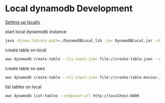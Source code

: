 # Local dynamodb Development

[Setting up locally](https://docs.aws.amazon.com/amazondynamodb/latest/developerguide/DynamoDBLocal.DownloadingAndRunning.html)

start local dynamodb instance

```bash
java -Djava.library.path=./DynamoDBLocal_lib -jar DynamoDBLocal.jar -sharedDb
```


create table on local

```bash
aws dynamodb create-table --cli-input-json file://create-table.json --endpoint-url http://localhost:8000:
```

create table on aws

```bash
aws dynamodb create-table --cli-input-json file://create-table-movies.json --region us-west-2
```

list tables on local

```bash
aws dynamodb list-tables --endpoint-url http://localhost:8000
```
